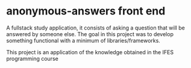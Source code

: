 # anonymous-answers front end
A fullstack study application, it consists of asking a question that will be answered by someone else.
The goal in this project was to develop something functional with a minimum of libraries/frameworks.

This project is an application of the knowledge obtained in the IFES programming course
